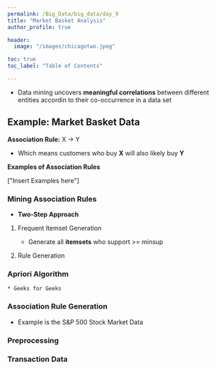 ```yaml
---
permalink: /Big_Data/big_data/day_9
title: "Market Basket Analysis"
author_profile: true

header:
  image: "/images/chicagotwo.jpeg"

toc: true
toc_label: "Table of Contents" 

---
```



* Data mining uncovers **meaningful correlations** between different entities accordin to their co-occurrence in a data set


## Example: Market Basket Data

**Association Rule:** X -> Y

* Which means customers who buy **X** will also likely buy **Y**

**Examples of Association Rules**

["Insert Examples here"]



### Mining Association Rules

* **Two-Step Approach**

1. Frequent Itemset Generation

    * Generate all **itemsets** who support >= minsup

2. Rule Generation

### Apriori Algorithm

    * Geeks for Geeks

### Association Rule Generation

* Example is the S&P 500 Stock Market Data

### Preprocessing

### Transaction Data


##